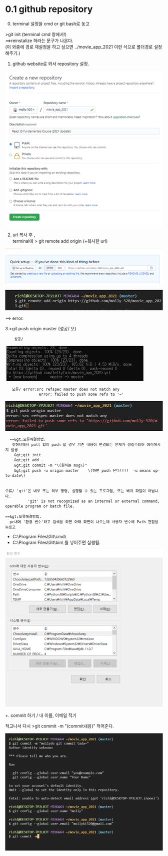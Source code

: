 # 0.1 github repository

   0. terminal 설정을 cmd or git bash로 놓고

&gt;git init \(terminal cmd 창에서!\)  
==&gt;reinstalize 하라는 문구가 나온다.   
\(이 와중에 경로 재설정을 하고 싶으면 ../movie_app_2021 이런 식으로 폴더경로 설정해주기.\)

  1. github website로 와서 repository 설정. 

![](../../.gitbook/assets/image%20%2867%29.png)

    

2. url 복사 후 ,   
terminal에   &gt; git remote add origin \(+복사한 url\)

![](../../.gitbook/assets/image%20%2857%29.png)

![](../../.gitbook/assets/image%20%2865%29.png)

 ==&gt; error. 

3.&gt;git push origin master   \(성공/ 오\)

        성공/

![](../../.gitbook/assets/image%20%2880%29.png)

       오류/ error:src refspec master does not match any  
                   error: failed to push some refs to '~'

![](../../.gitbook/assets/image%20%2832%29.png)

      ==&gt;오류해결방법.   
       깃허브에서 pull 없이 push 할 경우 기존 내용이 변경되는 문제가 생길수있어 에러메시지 발생.   
        &gt;git init     
        &gt;git add .  
        &gt;git commit -m "\(원하는 msg\)"  
        &gt;git push -u origin master    \(하면 push 된다!!!!  -u means up-to-date\)    


    오류/ 'git'은 내부 또는 외부 명령, 실행할 수 있는 프로그램, 또는 배치 파일이 아닙니다.  
              'git' is not recognized as an internal or external command, operable program or batch file.

    ==&gt;오류해결방법.  
      pc내에 '환경 변수'라고 검색을 하면 아래 화면이 나오는데 사용자 변수에 Path 편집을 누르고 

* C:\Program Files\Git\cmd\
* C:\Program Files\Git\bin\ 를 넣어주면 실행됨.

![](../../.gitbook/assets/image%20%2869%29.png)





+.  commit 하기 / 내 이름, 이메일 적기

적고나서 다시 &gt;git commit -m "\(commit내용\)"   적어준다.

![](../../.gitbook/assets/image%20%2853%29.png)



